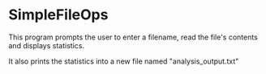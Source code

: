 # SimpleFileOps

This program prompts the user to enter a filename, read the file's contents and displays statistics. 

It also prints the statistics into a new file named "analysis_output.txt"
